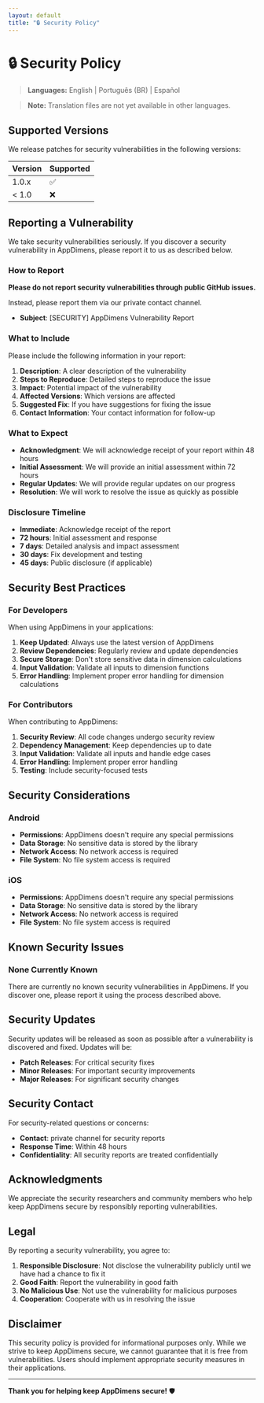```yaml
---
layout: default
title: "🔒 Security Policy"
---
```


# 🔒 Security Policy

> **Languages:** English | Português (BR) | Español

> **Note:** Translation files are not yet available in other languages.

## Supported Versions

We release patches for security vulnerabilities in the following versions:

| Version | Supported          |
| ------- | ------------------ |
| 1.0.x   | :white_check_mark: |
| < 1.0   | :x:                |

## Reporting a Vulnerability

We take security vulnerabilities seriously. If you discover a security vulnerability in AppDimens, please report it to us as described below.

### How to Report

**Please do not report security vulnerabilities through public GitHub issues.**

Instead, please report them via our private contact channel.

- **Subject**: [SECURITY] AppDimens Vulnerability Report

### What to Include

Please include the following information in your report:

1. **Description**: A clear description of the vulnerability
2. **Steps to Reproduce**: Detailed steps to reproduce the issue
3. **Impact**: Potential impact of the vulnerability
4. **Affected Versions**: Which versions are affected
5. **Suggested Fix**: If you have suggestions for fixing the issue
6. **Contact Information**: Your contact information for follow-up

### What to Expect

- **Acknowledgment**: We will acknowledge receipt of your report within 48 hours
- **Initial Assessment**: We will provide an initial assessment within 72 hours
- **Regular Updates**: We will provide regular updates on our progress
- **Resolution**: We will work to resolve the issue as quickly as possible

### Disclosure Timeline

- **Immediate**: Acknowledge receipt of the report
- **72 hours**: Initial assessment and response
- **7 days**: Detailed analysis and impact assessment
- **30 days**: Fix development and testing
- **45 days**: Public disclosure (if applicable)

## Security Best Practices

### For Developers

When using AppDimens in your applications:

1. **Keep Updated**: Always use the latest version of AppDimens
2. **Review Dependencies**: Regularly review and update dependencies
3. **Secure Storage**: Don't store sensitive data in dimension calculations
4. **Input Validation**: Validate all inputs to dimension functions
5. **Error Handling**: Implement proper error handling for dimension calculations

### For Contributors

When contributing to AppDimens:

1. **Security Review**: All code changes undergo security review
2. **Dependency Management**: Keep dependencies up to date
3. **Input Validation**: Validate all inputs and handle edge cases
4. **Error Handling**: Implement proper error handling
5. **Testing**: Include security-focused tests

## Security Considerations

### Android

- **Permissions**: AppDimens doesn't require any special permissions
- **Data Storage**: No sensitive data is stored by the library
- **Network Access**: No network access is required
- **File System**: No file system access is required

### iOS

- **Permissions**: AppDimens doesn't require any special permissions
- **Data Storage**: No sensitive data is stored by the library
- **Network Access**: No network access is required
- **File System**: No file system access is required

## Known Security Issues

### None Currently Known

There are currently no known security vulnerabilities in AppDimens. If you discover one, please report it using the process described above.

## Security Updates

Security updates will be released as soon as possible after a vulnerability is discovered and fixed. Updates will be:

- **Patch Releases**: For critical security fixes
- **Minor Releases**: For important security improvements
- **Major Releases**: For significant security changes

## Security Contact

For security-related questions or concerns:

- **Contact**: private channel for security reports
- **Response Time**: Within 48 hours
- **Confidentiality**: All security reports are treated confidentially

## Acknowledgments

We appreciate the security researchers and community members who help keep AppDimens secure by responsibly reporting vulnerabilities.

## Legal

By reporting a security vulnerability, you agree to:

1. **Responsible Disclosure**: Not disclose the vulnerability publicly until we have had a chance to fix it
2. **Good Faith**: Report the vulnerability in good faith
3. **No Malicious Use**: Not use the vulnerability for malicious purposes
4. **Cooperation**: Cooperate with us in resolving the issue

## Disclaimer

This security policy is provided for informational purposes only. While we strive to keep AppDimens secure, we cannot guarantee that it is free from vulnerabilities. Users should implement appropriate security measures in their applications.

---

**Thank you for helping keep AppDimens secure!** 🛡️
